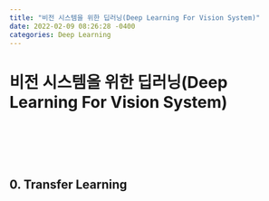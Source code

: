 ```yaml
---
title: "비전 시스템을 위한 딥러닝(Deep Learning For Vision System)"
date: 2022-02-09 08:26:28 -0400
categories: Deep Learning
---
```

# 비전 시스템을 위한 딥러닝(Deep Learning For Vision System)

<br>
<br>
<br>
<br>

## 0. Transfer Learning

<br>

